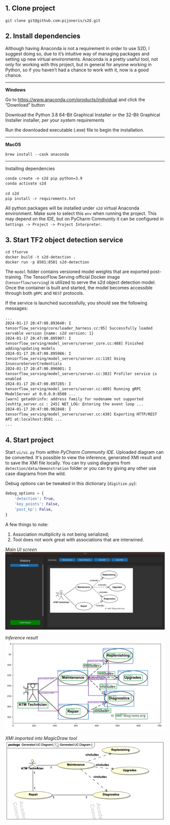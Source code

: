 ## 1. Clone project
```commandline
git clone git@github.com:pijoneris/s2d.git
```
## 2. Install dependencies
Although having Anaconda is not a requirement in order to use S2D, I suggest doing so, due to it’s intuitive way of managing packages and setting up new virtual environments. Anaconda is a pretty useful tool, not only for working with this project, but in general for anyone working in Python, so if you haven’t had a chance to work with it, now is a good chance.

---
**Windows**

Go to https://www.anaconda.com/products/individual and click the “Download” button

Download the Python 3.8 64-Bit Graphical Installer or the 32-Bit Graphical Installer installer, per your system requirements

Run the downloaded executable (.exe) file to begin the installation.

----
**MacOS**
```commandline
brew install --cask anaconda
```
---

Installing dependencies

```commandline
conda create -n s2d pip python=3.9
conda activate s2d

cd s2d
pip install -r requirements.txt
```

All python packages will be installed under `s2d` virtual Anaconda environment. Make sure to select this `env` when running the project. This may depend on the IDE, but on PyCharm Community it can be configured in `Settings -> Project -> Project Interpreter`.


## 3. Start TF2 object detection service

```commandline
cd tfserve
docker build -t s2d-detection .
docker run -p 8501:8501 s2d-detection
```
The `model` folder contains versioned model weights that are exported post-training. The TensorFlow Serving official Docker image (`tensorflow/serving`) is utilized to serve the s2d object detection model. Once the container is built and started, the model becomes accessible through both `gRPC` and `REST` protocols.

If the service is launched successfully, you should see the following messages:


```commandline
...
2024-01-17 20:47:00.893640: I tensorflow_serving/core/loader_harness.cc:95] Successfully loaded servable version {name: s2d version: 1}
2024-01-17 20:47:00.895907: I tensorflow_serving/model_servers/server_core.cc:488] Finished adding/updating models
2024-01-17 20:47:00.895986: I tensorflow_serving/model_servers/server.cc:118] Using InsecureServerCredentials
2024-01-17 20:47:00.896001: I tensorflow_serving/model_servers/server.cc:383] Profiler service is enabled
2024-01-17 20:47:00.897285: I tensorflow_serving/model_servers/server.cc:409] Running gRPC ModelServer at 0.0.0.0:8500 ...
[warn] getaddrinfo: address family for nodename not supported
[evhttp_server.cc : 245] NET_LOG: Entering the event loop ...
2024-01-17 20:47:00.902848: I tensorflow_serving/model_servers/server.cc:430] Exporting HTTP/REST API at:localhost:8501 ...
...
```

## 4. Start project

Start `ui/ui.py` from within _PyCharm Community IDE_. Uploaded diagram can be converted.
It's possible to view the inference, generated XMI result and to save the XMI file locally.
You can try using diagrams from `detection/data/demonstration` folder or you can try giving any other use case diagrams from the wild.

Debug options can be tweaked in this dictionary (`digitize.py`):
```python
debug_options = {
    'detection': True,
    'key_points': False,
    'post_kp': False,
}
```

A few things to note:
1. Association multiplicity is not being serialized;
2. Tool does not work great with associations that are interwined.

_Main UI screen_
![Main UI screen](./doc/images/ui.png)

_Inference result_
![Inference result](./doc/images/result.png)

_XMI imported into MagicDraw tool_
![MSOSA result](./doc/images/msosa.png)


